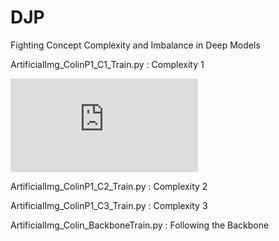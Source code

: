 # DJP
Fighting Concept Complexity and Imbalance in Deep Models


ArtificialImg_ColinP1_C1_Train.py : Complexity 1

![](https://github.com/NeuralClassifier/DJP/blob/main/Colin's%20Img%20Idea%20Figs/Proposition%201/C1/ColinImageIdea_C1_ClassA.pdf)


ArtificialImg_ColinP1_C2_Train.py : Complexity 2

ArtificialImg_ColinP1_C3_Train.py : Complexity 3

ArtificialImg_Colin_BackboneTrain.py : Following the Backbone
